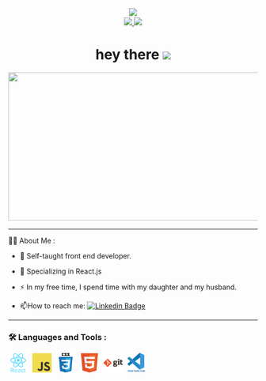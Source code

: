 
<div id="header" align="center">
      <img src="https://media.giphy.com/media/9PhdJO4CMfyfXDCnko/giphy.gif" width="100" />

  <div class="badges">
      <a href="https://www.linkedin.com/in/andja-zelenbaba-464673134/" target="_blank">
      <img src="https://img.shields.io/badge/LinkedIn-blue?style=for-the-badge&logo=linkedin&logoColor=white" />
      </a>
       <a href="https://andjared.github.io/portfolio/" target="_blank">
      <img src="https://img.shields.io/badge/Portfolio-red?style=for-the-badge&logo=portfolio&logoColor=white" />
      </a>
  </div>
    <h1>
      hey there
      <img src="https://media.giphy.com/media/hvRJCLFzcasrR4ia7z/giphy.gif" width="30px"/>
    </h1>
    <div align="center">
  <img src="https://media.giphy.com/media/CuuSHzuc0O166MRfjt/giphy.gif" width="600" height="300"/>
    </div>
</div>

---

:woman_technologist: About Me :

- :telescope: Self-taught front end developer.

- :seedling: Specializing in React.js

- :zap: In my free time, I spend time with my daughter and my husband.

- :mailbox:How to reach me: [![Linkedin Badge](https://img.shields.io/badge/-Andja-blue?style=flat&logo=Linkedin&logoColor=white)](https://www.linkedin.com/in/andja-zelenbaba-464673134/)

---

### :hammer_and_wrench: Languages and Tools :

<div>
    <img src="https://github.com/devicons/devicon/blob/master/icons/react/react-original-wordmark.svg" title="React" alt="React" width="40"       height="40"/>&nbsp;
      <img src="https://github.com/devicons/devicon/blob/master/icons/javascript/javascript-original.svg" title="JavaScript" alt="JavaScript" width="40" height="40"/>&nbsp;
     <img src="https://github.com/devicons/devicon/blob/master/icons/css3/css3-original-wordmark.svg" alt="css3" width="40" height="40" />&nbsp;
    <img src="https://github.com/devicons/devicon/blob/master/icons/html5/html5-original.svg" title="HTML5" alt="HTML" width="40" height="40"/>&nbsp;
    <img src="https://github.com/devicons/devicon/blob/master/icons/git/git-original-wordmark.svg" title="Git" **alt="Git" width="40" height="40"/>&nbsp;
    <img src="https://github.com/devicons/devicon/blob/master/icons/vscode/vscode-original-wordmark.svg" width="40" heigth="40" />&nbsp;
</div>
<!--
**andjared/andjared** is a ✨ _special_ ✨ repository because its `README.md` (this file) appears on your GitHub profile.

Here are some ideas to get you started:

- 🔭 I’m currently working on ...
- 🌱 I’m currently learning ...
- 👯 I’m looking to collaborate on ...
- 🤔 I’m looking for help with ...
- 💬 Ask me about ...
- 📫 How to reach me: ...
- 😄 Pronouns: ...
- ⚡ Fun fact: ...
-->
